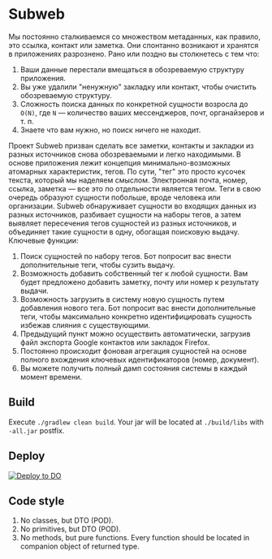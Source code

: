 # Subweb

Мы постоянно сталкиваемся со множеством метаданных, как правило, это ссылка, контакт или заметка.
Они спонтанно возникают и хранятся в приложениях разрознено. Рано или поздно вы столкнетесь с тем
что:

1. Ваши данные перестали вмещаться в обозреваемую структуру приложения.
2. Вы уже удалили "ненужную" закладку или контакт, чтобы очистить обозреваемую структуру.
3. Сложность поиска данных по конкретной сущности возросла до `O(N)`, где `N` — количество ваших
   мессенджеров, почт, органайзеров и т. п.
4. Знаете что вам нужно, но поиск ничего не находит.

Проект Subweb призван сделать все заметки, контакты и закладки из разных источников снова
обозреваемыми и легко находимыми. В основе приложения лежит концепция минимально-возможных атомарных
характеристик, тегов. По сути, "тег" это просто кусочек текста, который мы наделяем смыслом.
Электронная почта, номер, ссылка, заметка — все это по отдельности является тегом. Теги в свою
очередь образуют сущности побольше, вроде человека или организации. Subweb обнаруживает сущности во
входящих данных из разных источников, разбивает сущности на наборы тегов, а затем выявляет
пересечения тегов сущностей из разных источников, и объединяет такие сущности в одну, обогащая
поисковую выдачу. Ключевые функции:

1. Поиск сущностей по набору тегов. Бот попросит вас внести дополнительные теги, чтобы сузить
   выдачу.
2. Возможность добавить собственный тег к любой сущности. Вам будет предложено добавить заметку,
   почту или номер к результату выдачи.
3. Возможность загрузить в систему новую сущность путем добавления нового тега. Бот попросит вас
   внести дополнительные теги, чтобы максимально конкретно идентифицировать сущность избежав слияния
   с существующими.
4. Предыдущий пункт можно осуществить автоматически, загрузив файл экспорта Google контактов или
   закладок Firefox.
5. Постоянно происходит фоновая агрегация сущностей на основе полного вхождения ключевых
   идентификаторов (номер, документ).
6. Вы можете получить полный дамп состояния системы в каждый момент времени.

## Build

Execute `./gradlew clean build`. Your jar will be located at `./build/libs` with `-all.jar` postfix.

## Deploy

[![Deploy to DO](https://www.deploytodo.com/do-btn-blue-ghost.svg)](https://cloud.digitalocean.com/apps/new?repo=https://github.com/demidko/service/tree/main)

## Code style

1. No classes, but DTO (POD).
2. No primitives, but DTO (POD).
3. No methods, but pure functions. Every function should be located in companion object of returned
   type.


